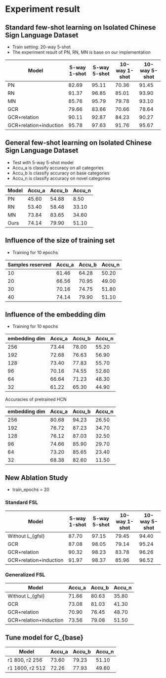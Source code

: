 # Experiment result
## Standard few-shot learning on Isolated Chinese Sign Language Dataset
- Train setting: 20-way 5-shot
- The experiment result of PN, RN, MN is base on our implementation

| Model                       | 5-way 1-shot | 5-way 5-shot | 10-way 1-shot | 10-way 5-shot |
| --------------------------- | ------------ | ------------ | ------------- | ------------- |
| PN                          |    82.69     |    95.11     |    70.36      |    91.45      |
| RN                          |    91.37     |    96.85     |    85.01      |    93.90      |
| MN                          |    85.76     |    95.79     |    79.78      |    93.10      |
| GCR                         |    79.66     |    83.66     |    70.66      |    78.64      |
| GCR+relation                |    90.11     |    92.87     |    84.23      |    90.27      |
| GCR+relation+induction      |    95.78     |    97.63     |    91.76      |    95.67      |
## General few-shot learning on Isolated Chinese Sign Language Dataset
- Test with 5-way 5-shot model
- Accu_a is classify accuracy on all categories
- Accu_b is classify accuracy on base categories
- Accu_n is classify accuracy on novel categories

| Model       | Accu_a | Accu_b | Accu_n |
| ----------- | ------ | ------ | ------ |
| PN          | 45.60  | 54.88  |  8.50  |
| RN          | 53.40  | 58.48  | 33.10  |
| MN          | 73.84  | 83.65  | 34.60  |
| Ours        | 74.14  | 79.90  | 51.10  |
## Influence of the size of training set
- Training for 10 epochs

| Samples reserved     | Accu_a | Accu_b | Accu_n |
| -------------------- | ------ | ------ | ------ |
| 10                   | 61.46  | 64.28  | 50.20  |
| 20                   | 66.56  | 70.95  | 49.00  |
| 30                   | 70.16  | 74.75  | 51.80  |
| 40                   | 74.14  | 79.90  | 51.10  |
## Influence of the embedding dim
- Training for 10 epochs

| embedding dim        | Accu_a | Accu_b | Accu_n |
| -------------------- | ------ | ------ | ------ |
| 256                  | 73.44  | 78.00  | 55.20  |
| 192                  | 72.68  | 76.63  | 56.90  |
| 128                  | 73.40  | 77.83  | 55.70  |
| 96                   | 70.16  | 74.55  | 52.60  |
| 64                   | 66.64  | 71.23  | 48.30  |
| 32                   | 61.22  | 65.30  | 44.90  |

Accuracies of pretrained HCN

| embedding dim        | Accu_a | Accu_b | Accu_n |
| -------------------- | ------ | ------ | ------ |
| 256                  | 80.68  | 94.23  | 26.50  |
| 192                  | 76.72  | 87.23  | 34.70  |
| 128                  | 76.12  | 87.03  | 32.50  |
| 96                   | 74.66  | 85.90  | 29.70  |
| 64                   | 73.20  | 85.65  | 23.40  |
| 32                   | 68.38  | 82.60  | 11.50  |

## New Ablation Study
- train_epochs = 20
### Standard FSL
| Model                       | 5-way 1-shot | 5-way 5-shot | 10-way 1-shot | 10-way 5-shot |
| --------------------------- | ------------ | ------------ | ------------- | ------------- |
| Without L_{gfsl}            |    87.70     |    97.15     |    79.45      |    94.40      |
| GCR                         |    87.08     |    98.05     |    79.14      |    95.24      |
| GCR+relation                |    90.32     |    98.23     |    83.78      |    96.26      |
| GCR+relation+induction      |    91.97     |    98.37     |    85.96      |    96.52      |
### Generalized FSL
| Model                       | Accu_a | Accu_b | Accu_n |
| --------------------------- | ------ | ------ | ------ |
| Without L_{gfsl}            |  71.66 |  80.63 |  35.80 |
| GCR                         |  73.08 |  81.03 |  41.30 |
| GCR+relation                |  70.90 |  76.45 |  48.70 |
| GCR+relation+induction      |  73.56 |  79.08 |  51.50 |

## Tune model for C_{base}
| Model                       | Accu_a | Accu_b | Accu_n |
| --------------------------- | ------ | ------ | ------ |
| r1 800, r2 256              |  73.60 |  79.23 |  51.10 |
| r1 1600, r2 512             |  72.26 |  77.93 |  49.60 |